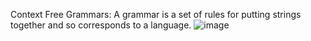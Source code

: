Context Free Grammars: A grammar is a set of rules for putting strings together and so corresponds to a language.
![image](https://user-images.githubusercontent.com/56669333/212093658-26e18044-a127-459c-957f-ae46aec5608e.png)
